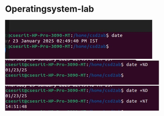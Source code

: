 # Operatingsystem-lab
![Image Alt](https://github.com/CHANDANA2005971/Operatingsystem-lab/blob/ea38fbce9f6b37581a6cd50754d9ad0000de07de/date.jpeg)
![Image Alt](https://github.com/CHANDANA2005971/Operatingsystem-lab/blob/db44a1badced3b862705db01d81836e9c5e8173e/date%2B%25D.jpeg)
![Image Alt](https://github.com/CHANDANA2005971/Operatingsystem-lab/blob/0d7c19387985fa322e136d12a20c4b8e34e55f2d/date%2B%25t.jpeg)
